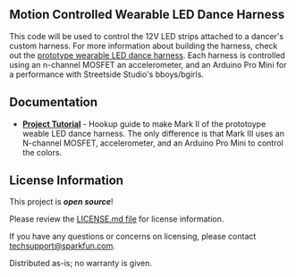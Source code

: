 Motion Controlled Wearable LED Dance Harness
-------------------

This code will be used to control the 12V LED strips attached to a dancer's custom harness. For more information about building the harness, check out the [prototype wearable LED dance harness](https://learn.sparkfun.com/tutorials/prototype-wearable-led-dance-harness). Each harness is controlled using an n-channel MOSFET an accelerometer, and an Arduino Pro Mini for a performance with Streetside Studio's bboys/bgirls.

Documentation
--------------
* **[Project Tutorial](https://learn.sparkfun.com/tutorials/prototype-wearable-led-dance-harness)** - Hookup guide to make Mark II of the prototoype weable LED dance harness. The only difference is that Mark III uses an N-channel MOSFET, accelerometer, and an Arduino Pro Mini to control the colors.

License Information
-------------------

This project is _**open source**_! 

Please review the [LICENSE.md file](https://github.com/bboyho/ledStrap/blob/master/LICENSE.md) for license information. 

If you have any questions or concerns on licensing, please contact techsupport@sparkfun.com.

Distributed as-is; no warranty is given.
